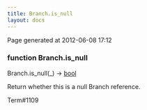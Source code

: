 ```yaml
---
title: Branch.is_null
layout: docs
---
```


<div class="bottom_right_note">Page generated at 2012-06-08 17:12</div>
<h3><span class="minor">function</span> Branch.is_null</h3>

Branch.is_null(_) -> <a href="/docs/bool.html">bool</a>
<p>Return whether this is a null Branch reference.</p>

<p><span class="extra_minor">Term#1109</span></p>
